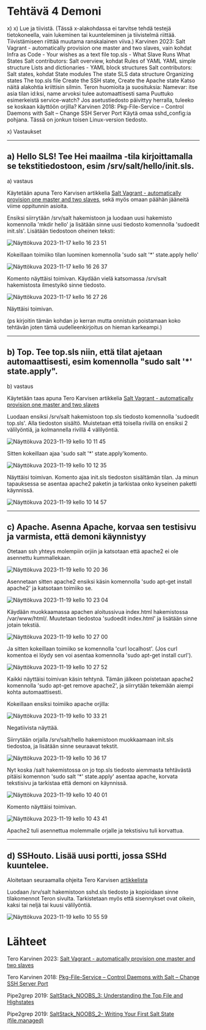# Tehtävä 4 Demoni

x) x) Lue ja tiivistä. (Tässä x-alakohdassa ei tarvitse tehdä testejä tietokoneella, vain lukeminen tai kuunteleminen ja tiivistelmä riittää. Tiivistämiseen riittää muutama ranskalainen viiva.)
Karvinen 2023: Salt Vagrant - automatically provision one master and two slaves, vain kohdat
Infra as Code - Your wishes as a text file
top.sls - What Slave Runs What States
Salt contributors: Salt overview, kohdat
Rules of YAML
YAML simple structure
Lists and dictionaries - YAML block structures
Salt contributors: Salt states, kohdat
State modules
The state SLS data structure
Organizing states
The top.sls file
Create the SSH state, Create the Apache state
Katso näitä alakohtia kriittisin silmin. Teron huomioita ja suosituksia:
Namevar: itse asia tilan id:ksi, name arvoksi tulee automaattisesti sama
Puuttuko esimerkeistä service-watch? Jos asetustiedosto päivittyy herralla, tuleeko se koskaan käyttöön orjilla?
Karvinen 2018: Pkg-File-Service – Control Daemons with Salt – Change SSH Server Port
Käytä omaa sshd_config:ia pohjana. Tässä on jonkun toisen Linux-version tiedosto.

x) Vastaukset

***

## a) Hello SLS! Tee Hei maailma -tila kirjoittamalla se tekstitiedostoon, esim /srv/salt/hello/init.sls.

a) vastaus

Käytetään apuna Tero Karvisen artikkelia [Salt Vagrant - automatically provision one master and two slaves](https://terokarvinen.com/2023/salt-vagrant/#infra-as-code---your-wishes-as-a-text-file), sekä myös omaan päähän jääneitä viime oppitunnin asioita.

Ensiksi siirrytään /srv/salt hakemistoon ja luodaan uusi hakemisto komennolla 'mkdir hello' ja lisätään sinne uusi tiedosto komennolla 'sudoedit init.sls'. Lisätään tiedostoon oheinen teksti:

![Näyttökuva 2023-11-17 kello 16 23 51](https://github.com/juliusjantti/palvelinten_hallinta_kurssi/assets/148885509/91de4898-0c6c-40de-b99d-801f0b903811)

Kokeillaan toimiiko tilan luominen komennolla 'sudo salt '*' state.apply hello'

![Näyttökuva 2023-11-17 kello 16 26 37](https://github.com/juliusjantti/palvelinten_hallinta_kurssi/assets/148885509/d6387b94-ab42-469a-a426-e51d5b8ff21f)

Komento näyttäisi toimivan. Käydään vielä katsomassa /srv/salt hakemistosta ilmestyikö sinne tiedosto.

![Näyttökuva 2023-11-17 kello 16 27 26](https://github.com/juliusjantti/palvelinten_hallinta_kurssi/assets/148885509/773c9338-56ae-49c2-bf46-819e93559cf2)

Näyttäisi toimivan. 

(ps kirjoitin tämän kohdan jo kerran mutta onnistuin poistamaan koko tehtävän joten tämä uudelleenkirjoitus on hieman karkeampi.)

***

## b) Top. Tee top.sls niin, että tilat ajetaan automaattisesti, esim komennolla "sudo salt '*' state.apply".

b) vastaus

Käytetään taas apuna Tero Karvisen artikkelia [Salt Vagrant - automatically provision one master and two slaves](https://terokarvinen.com/2023/salt-vagrant/#infra-as-code---your-wishes-as-a-text-file)

Luodaan ensiksi /srv/salt hakemistoon top.sls tiedosto komennolla 'sudoedit top.sls'. Alla tiedoston sisältö. Muistetaan että toisella rivillä on ensiksi 2 välilyöntiä, ja kolmannella rivillä 4 välilyöntiä.

![Näyttökuva 2023-11-19 kello 10 11 45](https://github.com/juliusjantti/palvelinten_hallinta_kurssi/assets/148885509/96915b75-a74d-4894-80b0-95d7cf6b36cf)

Sitten kokeillaan ajaa 'sudo salt '*' state.apply'komento.

![Näyttökuva 2023-11-19 kello 10 12 35](https://github.com/juliusjantti/palvelinten_hallinta_kurssi/assets/148885509/6d3b84b5-c222-4a95-8fb2-893c0e702a10)

Näyttäisi toimivan. Komento ajaa init.sls tiedoston sisältämän tilan. Ja minun tapauksessa se asentaa apache2 paketin ja tarkistaa onko kyseinen paketti käynnissä.

![Näyttökuva 2023-11-19 kello 10 14 57](https://github.com/juliusjantti/palvelinten_hallinta_kurssi/assets/148885509/26fa2aa5-a555-4bfa-985b-290af0b4c6c9)

***

## c) Apache. Asenna Apache, korvaa sen testisivu ja varmista, että demoni käynnistyy

Otetaan ssh yhteys molempiin orjiin ja katsotaan että apache2 ei ole asennettu kummallekaan.

![Näyttökuva 2023-11-19 kello 10 20 36](https://github.com/juliusjantti/palvelinten_hallinta_kurssi/assets/148885509/73f47834-c340-42b5-8a5c-56d43707bcea)

Asennetaan sitten apache2 ensiksi käsin komennolla 'sudo apt-get install apache2' ja katsotaan toimiiko se.

![Näyttökuva 2023-11-19 kello 10 23 04](https://github.com/juliusjantti/palvelinten_hallinta_kurssi/assets/148885509/a969e8dd-6168-4615-8523-36cd39fa72c8)

Käydään muokkaamassa apachen aloitussivua index.html hakemistossa /var/www/html/. Muutetaan tiedostoa 'sudoedit index.html' ja lisätään sinne jotain tekstiä.

![Näyttökuva 2023-11-19 kello 10 27 00](https://github.com/juliusjantti/palvelinten_hallinta_kurssi/assets/148885509/85eee814-efbf-482c-98ec-7ce03b5ddf70)

Ja sitten kokeillaan toimiiko se komennolla 'curl localhost'. (Jos curl komentoa ei löydy sen voi asentaa komennolla 'sudo apt-get install curl').

![Näyttökuva 2023-11-19 kello 10 27 52](https://github.com/juliusjantti/palvelinten_hallinta_kurssi/assets/148885509/219063e3-b6a0-467b-af57-b22e7f0e5057)

Kaikki näyttäisi toimivan käsin tehtynä. Tämän jälkeen poistetaan apache2 komennolla 'sudo apt-get remove apache2', ja siirrytään tekemään aiempi kohta automaattisesti.

Kokeillaan ensiksi toimiiko apache orjilla:

![Näyttökuva 2023-11-19 kello 10 33 21](https://github.com/juliusjantti/palvelinten_hallinta_kurssi/assets/148885509/b3dcb8b5-84b8-4163-8cc4-f805e0f45a1b)

Negatiivista näyttää.

Siirrytään orjalla /srv/salt/hello hakemistoon muokkaamaan init.sls tiedostoa, ja lisätään sinne seuraavat tekstit.

![Näyttökuva 2023-11-19 kello 10 36 17](https://github.com/juliusjantti/palvelinten_hallinta_kurssi/assets/148885509/b71658c9-d748-4b25-8db8-5127c14c8ffa)

Nyt koska /salt hakemistossa on jo top.sls tiedosto aiemmasta tehtävästä pitäisi komennon 'sudo salt '*' state.apply' asentaa apache, korvata tekstisivu ja tarkistaa että demoni on käynnissä.

![Näyttökuva 2023-11-19 kello 10 40 01](https://github.com/juliusjantti/palvelinten_hallinta_kurssi/assets/148885509/8287ebfd-d548-45c9-a3e8-8cb10cba8f37)

Komento näyttäisi toimivan.

![Näyttökuva 2023-11-19 kello 10 43 41](https://github.com/juliusjantti/palvelinten_hallinta_kurssi/assets/148885509/d36d4969-4f95-4566-a9eb-77d579180161)

Apache2 tuli asennettua molemmalle orjalle ja tekstisivu tuli korvattua.

***

## d) SSHouto. Lisää uusi portti, jossa SSHd kuuntelee.

Aloitetaan seuraamalla ohjeita Tero Karvisen [artikkelista](https://terokarvinen.com/2018/04/03/pkg-file-service-control-daemons-with-salt-change-ssh-server-port/?fromSearch=karvinen%20salt%20ssh)

Luodaan /srv/salt hakemistoon sshd.sls tiedosto ja kopioidaan sinne tilakomennot Teron sivulta. Tarkistetaan myös että sisennykset ovat oikein, kaksi tai neljä tai kuusi välilyöntiä.

![Näyttökuva 2023-11-19 kello 10 55 59](https://github.com/juliusjantti/palvelinten_hallinta_kurssi/assets/148885509/44dbbc41-d847-4bb0-8f3e-628ecbcd6417)








# Lähteet

Tero Karvinen 2023: [Salt Vagrant - automatically provision one master and two slaves](https://terokarvinen.com/2023/salt-vagrant/#infra-as-code---your-wishes-as-a-text-file)

Tero Karvinen 2018: [Pkg-File-Service – Control Daemons with Salt – Change SSH Server Port](https://terokarvinen.com/2018/04/03/pkg-file-service-control-daemons-with-salt-change-ssh-server-port/?fromSearch=karvinen%20salt%20ssh)

Pipe2grep 2019: [SaltStack_NOOBS_3: Understanding the Top File and Highstates](https://www.youtube.com/watch?v=BbMcIBrnnhw)

Pipe2grep 2019: [SaltStack_NOOBS_2- Writing Your First Salt State (file.managed)](https://www.youtube.com/watch?v=tknfj0sSAjY)
